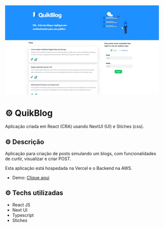 ![](src/assets/images/system.jpg)

# :gear: QuikBlog

Aplicação criada em React (CRA) usando NextUI (UI) e Stiches (css).

## :gear: Descrição
Aplicação para criação de posts simulando um blogs, com funcionalidades de curtir, visualizar e criar POST.

Esta aplicação está hospedada na Vercel e o Backend na AWS.
- Demo: <a href="https://react-blog-gules.vercel.app" target="_blank">Clique aqui</a>

## :gear: Techs utilizadas

- React JS
- Next UI
- Typescript
- Stiches

